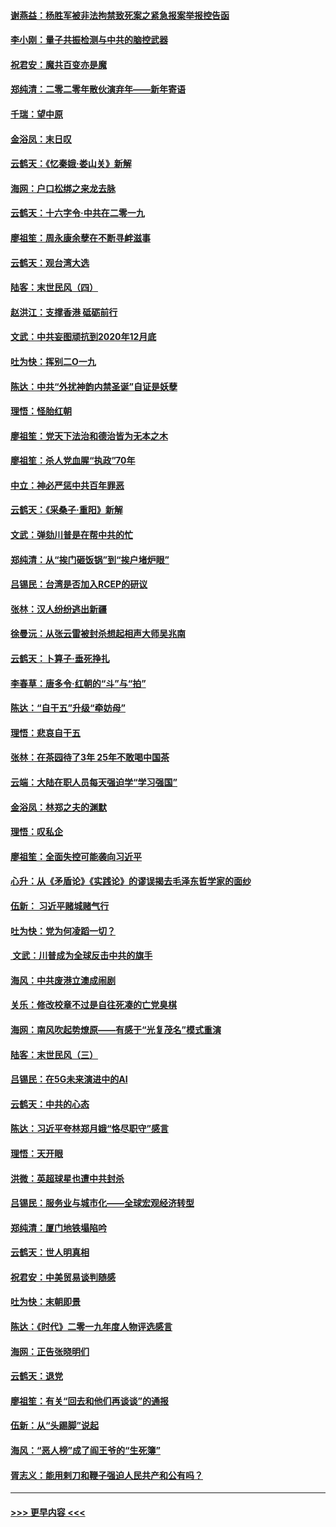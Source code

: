 #### [谢燕益：杨胜军被非法拘禁致死案之紧急报案举报控告函](../pages/nsc993/n11756134.md?t=12310722) 
#### [李小刚：量子共振检测与中共的脑控武器](../pages/nsc993/n11754518.md?t=12310722) 
#### [祝君安：魔共百变亦是魔](../pages/nsc993/n11754469.md?t=12310722) 
#### [郑纯清：二零二零年散伙演弃年——新年寄语](../pages/nsc993/n11754195.md?t=12310722) 
#### [千瑞：望中原](../pages/nsc993/n11754159.md?t=12310722) 
#### [金浴凤：末日叹](../pages/nsc993/n11752359.md?t=12310722) 
#### [云鹤天：《忆秦娥‧娄山关》新解](../pages/nsc993/n11752348.md?t=12310722) 
#### [海网：户口松绑之来龙去脉](../pages/nsc993/n11752328.md?t=12310722) 
#### [云鹤天：十六字令‧中共在二零一九](../pages/nsc993/n11752305.md?t=12310722) 
#### [廖祖笙：周永康余孽在不断寻衅滋事](../pages/nsc993/n11751013.md?t=12310722) 
#### [云鹤天：观台湾大选](../pages/nsc993/n11751007.md?t=12310722) 
#### [陆客：末世民风（四）](../pages/nsc993/n11749203.md?t=12310722) 
#### [赵洪江：支撑香港 砥砺前行](../pages/nsc993/n11748482.md?t=12310722) 
#### [文武：中共妄图顽抗到2020年12月底](../pages/nsc993/n11748446.md?t=12310722) 
#### [吐为快：挥别二O一九](../pages/nsc993/n11748411.md?t=12310722) 
#### [陈达：中共“外扰神韵内禁圣诞”自证是妖孽](../pages/nsc993/n11748226.md?t=12310722) 
#### [理悟：怪胎红朝](../pages/nsc993/n11748206.md?t=12310722) 
#### [廖祖笙：党天下法治和德治皆为无本之木](../pages/nsc993/n11748135.md?t=12310722) 
#### [廖祖笙：杀人党血腥“执政”70年](../pages/nsc993/n11745144.md?t=12310722) 
#### [中立：神必严惩中共百年罪恶](../pages/nsc993/n11744970.md?t=12310722) 
#### [云鹤天：《采桑子‧重阳》新解](../pages/nsc993/n11744948.md?t=12310722) 
#### [文武：弹劾川普是在帮中共的忙](../pages/nsc993/n11744758.md?t=12310722) 
#### [郑纯清：从“挨门砸饭锅”到“挨户堵炉眼”](../pages/nsc993/n11744745.md?t=12310722) 
#### [吕锡民：台湾是否加入RCEP的研议](../pages/nsc993/n11744701.md?t=12310722) 
#### [张林：汉人纷纷逃出新疆](../pages/nsc993/n11743530.md?t=12310722) 
#### [徐曼沅：从张云雷被封杀想起相声大师吴兆南](../pages/nsc993/n11741816.md?t=12310722) 
#### [云鹤天：卜算子‧垂死挣扎](../pages/nsc993/n11739956.md?t=12310722) 
#### [李春草：唐多令‧红朝的“斗”与“拍”](../pages/nsc993/n11739830.md?t=12310722) 
#### [陈达：“自干五”升级“牵妨母”](../pages/nsc993/n11739724.md?t=12310722) 
#### [理悟：悲哀自干五](../pages/nsc993/n11739547.md?t=12310722) 
#### [张林：在茶园待了3年 25年不敢喝中国茶](../pages/nsc993/n11739240.md?t=12310722) 
#### [云端：大陆在职人员每天强迫学“学习强国”](../pages/nsc993/n11738735.md?t=12310722) 
#### [金浴凤：林郑之夫的渊默](../pages/nsc993/n11737735.md?t=12310722) 
#### [理悟：叹私企](../pages/nsc993/n11737715.md?t=12310722) 
#### [廖祖笙：全面失控可能袭向习近平](../pages/nsc993/n11737704.md?t=12310722) 
#### [心升：从《矛盾论》《实践论》的谬误揭去毛泽东哲学家的面纱](../pages/nsc993/n11736962.md?t=12310722) 
#### [伍新： 习近平赌城赌气行](../pages/nsc993/n11736929.md?t=12310722) 
#### [吐为快：党为何凌蹈一切？](../pages/nsc993/n11736915.md?t=12310722) 
#### [ 文武：川普成为全球反击中共的旗手](../pages/nsc993/n11736882.md?t=12310722) 
#### [海风：中共废港立澳成闹剧](../pages/nsc993/n11735857.md?t=12310722) 
#### [关乐：修改校章不过是自往死凑的亡党臭棋](../pages/nsc993/n11735097.md?t=12310722) 
#### [海网：南风吹起势燎原——有感于“光复茂名”模式重演](../pages/nsc993/n11732308.md?t=12310722) 
#### [陆客：末世民风（三）](../pages/nsc993/n11732211.md?t=12310722) 
#### [吕锡民：在5G未来演进中的AI](../pages/nsc993/n11730010.md?t=12310722) 
#### [云鹤天：中共的心态](../pages/nsc993/n11729906.md?t=12310722) 
#### [陈达：习近平夸林郑月娥“恪尽职守”感言](../pages/nsc993/n11729881.md?t=12310722) 
#### [理悟：天开眼](../pages/nsc993/n11729699.md?t=12310722) 
#### [洪微：英超球星也遭中共封杀](../pages/nsc993/n11727243.md?t=12310722) 
#### [吕锡民：服务业与城市化——全球宏观经济转型](../pages/nsc993/n11725845.md?t=12310722) 
#### [郑纯清：厦门地铁塌陷吟](../pages/nsc993/n11725813.md?t=12310722) 
#### [云鹤天：世人明真相](../pages/nsc993/n11725621.md?t=12310722) 
#### [祝君安：中美贸易谈判随感](../pages/nsc993/n11725609.md?t=12310722) 
#### [吐为快：末朝即景](../pages/nsc993/n11723365.md?t=12310722) 
#### [陈达：《时代》二零一九年度人物评选感言](../pages/nsc993/n11723337.md?t=12310722) 
#### [海网：正告张晓明们](../pages/nsc993/n11723228.md?t=12310722) 
#### [云鹤天：退党](../pages/nsc993/n11723056.md?t=12310722) 
#### [廖祖笙：有关“回去和他们再谈谈”的通报](../pages/nsc993/n11722442.md?t=12310722) 
#### [伍新：从“头踢脚”说起](../pages/nsc993/n11722429.md?t=12310722) 
#### [海风：“恶人榜”成了阎王爷的“生死簿”](../pages/nsc993/n11722272.md?t=12310722) 
#### [胥志义：能用剌刀和鞭子强迫人民共产和公有吗？](../pages/nsc993/n11720569.md?t=12310722) 

----
#### [ >>> 更早内容 <<< ](../indexes/nsc993-earlier.md)

